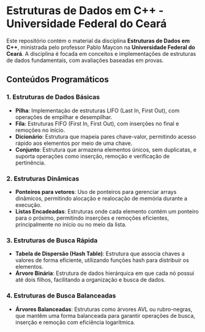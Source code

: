 # Estruturas de Dados em C++ - Universidade Federal do Ceará

Este repositório contém o material da disciplina **Estruturas de Dados em C++**, ministrada pelo professor Pablo Maycon na **Universidade Federal do Ceará**. A disciplina é focada em conceitos e implementações de estruturas de dados fundamentais, com avaliações baseadas em provas. 

## Conteúdos Programáticos

### 1. Estruturas de Dados Básicas
- **Pilha**: Implementação de estruturas LIFO (Last In, First Out), com operações de empilhar e desempilhar.
- **Fila**: Estruturas FIFO (First In, First Out), com inserções no final e remoções no início.
- **Dicionário**: Estrutura que mapeia pares chave-valor, permitindo acesso rápido aos elementos por meio de uma chave.
- **Conjunto**: Estrutura que armazena elementos únicos, sem duplicatas, e suporta operações como inserção, remoção e verificação de pertinência.

### 2. Estruturas Dinâmicas
- **Ponteiros para vetores**: Uso de ponteiros para gerenciar arrays dinâmicos, permitindo alocação e realocação de memória durante a execução.
- **Listas Encadeadas**: Estruturas onde cada elemento contém um ponteiro para o próximo, permitindo inserções e remoções eficientes, principalmente no início ou no meio da lista.

### 3. Estruturas de Busca Rápida
- **Tabela de Dispersão (Hash Table)**: Estrutura que associa chaves a valores de forma eficiente, utilizando funções hash para distribuir os elementos.
- **Árvore Binária**: Estrutura de dados hierárquica em que cada nó possui até dois filhos, facilitando a organização e busca de dados.

### 4. Estruturas de Busca Balanceadas
- **Árvores Balanceadas**: Estruturas como árvores AVL ou rubro-negras, que mantêm uma forma balanceada para garantir operações de busca, inserção e remoção com eficiência logarítmica.
